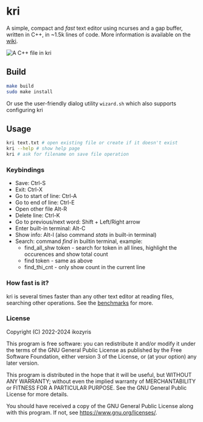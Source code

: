 # kri
<!--[![C/C++ CI](https://github.com/ikozyris/kri/actions/workflows/c-cpp.yml/badge.svg)](https://github.com/ikozyris/kri/actions/workflows/c-cpp.yml)-->
A simple, compact and *fast* text editor using ncurses and a gap buffer, written in C++, in ~1.5k lines of code.
More information is available on the [wiki](https://github.com/ikozyris/kri/wiki).

![A C++ file in kri](https://github.com/ikozyris/kri/assets/80053394/8fa12952-272f-41e0-9535-0a77f3652286)

## Build
```sh
make build
sudo make install
```

Or use the user-friendly dialog utility `wizard.sh`
which also supports configuring kri

## Usage
```sh
kri text.txt # open existing file or create if it doesn't exist
kri --help # show help page
kri # ask for filename on save file operation
```

### Keybindings
* Save: Ctrl-S
* Exit: Ctrl-X
* Go to start of line: Ctrl-A
* Go to end of line: Ctrl-E
* Open other file Alt-R
* Delete line: Ctrl-K
* Go to previous/next word: Shift + Left/Right arrow
* Enter built-in terminal: Alt-C
* Show info: Alt-I (also command _stats_ in built-in terminal)
* Search: command _find_ in builtin terminal, example:
	- find_all_shw token  -  search for token in all lines, highlight the occurences and show total count
	- find token  -  same as above
	- find_thi_cnt  -  only show count in the current line

### How fast is it?
kri is several times faster than any other text editor at reading files, searching other operations.
See the [benchmarks](https://github.com/ikozyris/kri/wiki/Performance-&-Benchmarks) for more.

### License

Copyright (C) 2022-2024  ikozyris

This program is free software: you can redistribute it and/or modify
it under the terms of the GNU General Public License as published by
the Free Software Foundation, either version 3 of the License, or
(at your option) any later version.

This program is distributed in the hope that it will be useful,
but WITHOUT ANY WARRANTY; without even the implied warranty of
MERCHANTABILITY or FITNESS FOR A PARTICULAR PURPOSE.  See the
GNU General Public License for more details.

You should have received a copy of the GNU General Public License
along with this program.  If not, see <https://www.gnu.org/licenses/>.

